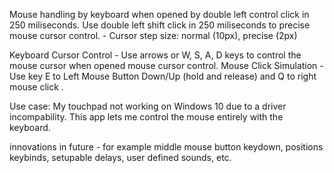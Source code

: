 Mouse handling by keyboard when opened by double left control click in 250 miliseconds. 
Use double left shift click in 250 miliseconds to precise mouse cursor control. - Cursor step size: normal (10px), precise (2px)

Keyboard Cursor Control - Use arrows or W, S, A, D keys to control the mouse cursor when opened mouse cursor control.
Mouse Click Simulation - Use key E to Left Mouse Button Down/Up (hold and release) and Q to right mouse click . 

Use case:
My touchpad not working on Windows 10 due to a driver incompability. This app lets me control the mouse entirely with the keyboard.


innovations in future - for example middle mouse button keydown, positions keybinds, setupable delays, user defined sounds, etc.

